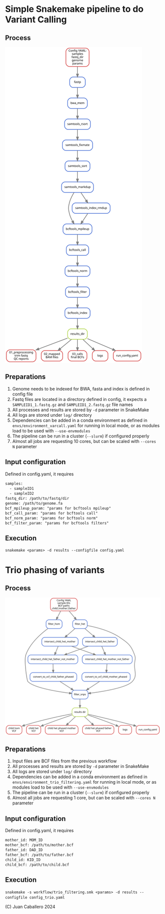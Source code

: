# Simple Snakemake pipeline to do Variant Calling

## Process

![workflow](img/varcall_wf.svg)

## Preparations

1. Genome needs to be indexed for BWA, fasta and index is defined in config file
2. Fastq files are located in a directory defined in config, it expects a `SAMPLEID1_1.fastq.gz` and `SAMPLEID1_2.fastq.gz` file names
3. All processes and results are stored by `-d` parameter in SnakeMake
4. All logs are stored under `log/` directory
5. Dependencies can be added in a conda environment as defined in `envs/environment_varcall.yaml` for running in local mode, or as modules load to be used with `--use-envmodules`
6. The pipeline can be run in a cluster (`--slurm`) if configured properly
7. Almost all jobs are requesting 10 cores, but can be scaled with `--cores N` parameter

## Input configuration

Defined in config.yaml, it requires

```
samples:
  - sampleID1
  - sampleID2
fastq_dir: /path/to/fastq/dir
genome: /path/to/genome.fa
bcf_mpileup_param: "params for bcftools mpileup"
bcf_call_param: "params for bcftools call"
bcf_norm_param: "params for bcftools norm"
bcf_filter_param: "params for bcftools filters"
```

## Execution

`snakemake <params> -d results --configfile config.yaml`

# Trio phasing of variants

## Process

![workflow](img/trio_filtering_wf.svg)

## Preparations

1. Input files are BCF files from the previous workflow
2. All processes and results are stored by `-d` parameter in SnakeMake
3. All logs are stored under `log/` directory
4. Dependencies can be added in a conda environment as defined in `envs/environment_trio_filtering.yaml` for running in local mode, or as modules load to be used with `--use-envmodules`
5. The pipeline can be run in a cluster (`--slurm`) if configured properly
6. Almost all jobs are requesting 1 core, but can be scaled with `--cores N` parameter


## Input configuration

Defined in config.yaml, it requires

```
mother_id: MOM_ID
mother_bcf: /path/to/mother.bcf
father_id: DAD_ID
father_bcf: /path/to/father.bcf
child_id: KID_ID
child_bcf: /path/to/child.bcf
```

## Execution

`snakemake -s workflow/trio_filtering.smk <params> -d results --configfile config_trio.yaml`

(C) Juan Caballero 2024

